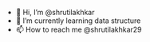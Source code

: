 - 👋 Hi, I’m @shrutilakhkar
- 🌱 I’m currently learning data structure 
- 📫 How to reach me @shrutilakhkar29

<!---
shrutilakhkar/shrutilakhkar is a ✨ special ✨ repository because its `README.md` (this file) appears on your GitHub profile.
You can click the Preview link to take a look at your changes.
--->
